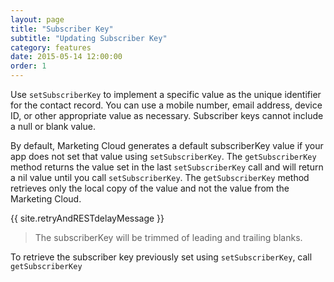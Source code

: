 ```yaml
---
layout: page
title: "Subscriber Key"
subtitle: "Updating Subscriber Key"
category: features
date: 2015-05-14 12:00:00
order: 1
---
```

Use `setSubscriberKey` to implement a specific value as the unique identifier for the contact record. You can use a mobile number, email address, device ID, or other appropriate value as necessary. Subscriber keys cannot include a null or blank value.

By default, Marketing Cloud generates a default subscriberKey value if your app does not set that value using `setSubscriberKey`. The `getSubscriberKey` method returns the value set in the last `setSubscriberKey` call and will return a nil value until you call `setSubscriberKey`. The `getSubscriberKey` method retrieves only the local copy of the value and not the value from the Marketing Cloud.

{{ site.retryAndRESTdelayMessage }}

<script src="https://gist.github.com/sfmc-mobilepushsdk/87841718df45af4354c8.js"></script>

> The subscriberKey will be trimmed of leading and trailing blanks.

To retrieve the subscriber key previously set using `setSubscriberKey`, call `getSubscriberKey`

<script src="https://gist.github.com/sfmc-mobilepushsdk/d1f236b27e14fd5596c7.js"></script>
